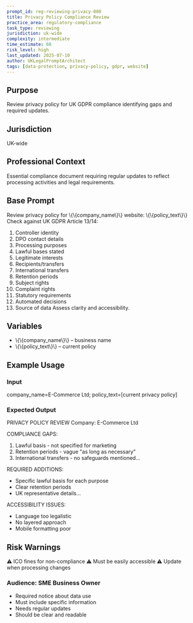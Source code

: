 ```yaml
---
prompt_id: reg-reviewing-privacy-080
title: Privacy Policy Compliance Review
practice_area: regulatory-compliance
task_type: reviewing
jurisdiction: uk-wide
complexity: intermediate
time_estimate: 60
risk_level: high
last_updated: 2025-07-10
author: UKLegalPromptArchitect
tags: [data-protection, privacy-policy, gdpr, website]
---
```


## Purpose
Review privacy policy for UK GDPR compliance identifying gaps and required updates.

## Jurisdiction
UK-wide

## Professional Context
Essential compliance document requiring regular updates to reflect processing activities and legal requirements.

## Base Prompt
Review privacy policy for \\{\\{company_name\\}\\} website:
\\{\\{policy_text\\}\\}
Check against UK GDPR Article 13/14:
1. Controller identity
2. DPO contact details
3. Processing purposes
4. Lawful bases stated
5. Legitimate interests
6. Recipients/transfers
7. International transfers
8. Retention periods
9. Subject rights
10. Complaint rights
11. Statutory requirements
12. Automated decisions
13. Source of data
Assess clarity and accessibility.

## Variables
- \\{\\{company_name\\}\\} – business name
- \\{\\{policy_text\\}\\} – current policy

## Example Usage
### Input
company_name=E-Commerce Ltd; policy_text=[current privacy policy]

### Expected Output
PRIVACY POLICY REVIEW
Company: E-Commerce Ltd

COMPLIANCE GAPS:
1. Lawful basis - not specified for marketing
2. Retention periods - vague "as long as necessary"
3. International transfers - no safeguards mentioned...

REQUIRED ADDITIONS:
- Specific lawful basis for each purpose
- Clear retention periods
- UK representative details...

ACCESSIBILITY ISSUES:
- Language too legalistic
- No layered approach
- Mobile formatting poor

## Risk Warnings
⚠️ ICO fines for non-compliance
⚠️ Must be easily accessible
⚠️ Update when processing changes

### Audience: SME Business Owner
- Required notice about data use
- Must include specific information
- Needs regular updates
- Should be clear and readable
